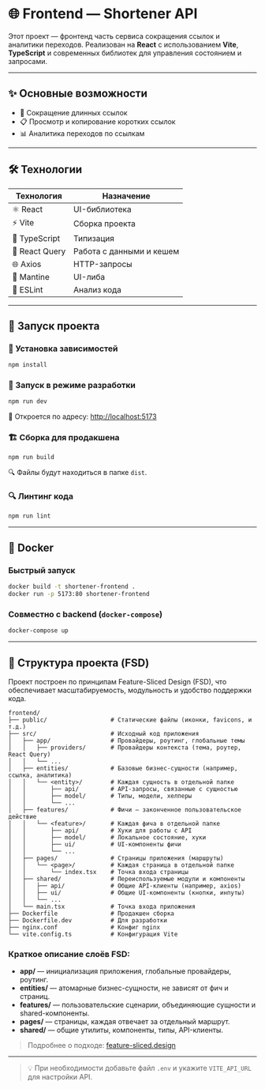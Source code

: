 # 🌐 Frontend — Shortener API

Этот проект — фронтенд часть сервиса сокращения ссылок и аналитики переходов. Реализован на **React** с использованием **Vite**, **TypeScript** и современных библиотек для управления состоянием и запросами.

---

## ✨ Основные возможности 

- 🔗 Сокращение длинных ссылок
- 📋 Просмотр и копирование коротких ссылок
- 📊 Аналитика переходов по ссылкам

---

## 🛠️ Технологии

| Технология     | Назначение               |
|----------------|--------------------------|
| ⚛️ React       | UI-библиотека            |
| ⚡ Vite         | Сборка проекта           |
| 🗾 TypeScript  | Типизация                |
| 🔄 React Query | Работа с данными и кешем |
| 🌐 Axios       | HTTP-запросы             |
| 🎨 Mantine     | UI-либа                  |
| 🧹 ESLint      | Анализ кода              |

---

## 🚀 Запуск проекта

### 🔧 Установка зависимостей

```bash
npm install
```

### 🧪 Запуск в режиме разработки

```bash
npm run dev
```

📍 Откроется по адресу: [http://localhost:5173](http://localhost:5173)

### 🏗️ Сборка для продакшена

```bash
npm run build
```

🔍 Файлы будут находиться в папке `dist`.

### 🔍 Линтинг кода

```bash
npm run lint
```

---

## 🐳 Docker

### Быстрый запуск

```bash
docker build -t shortener-frontend .
docker run -p 5173:80 shortener-frontend
```

### Совместно с backend (`docker-compose`)

```bash
docker-compose up
```

---

## 📁 Структура проекта (FSD)

Проект построен по принципам Feature-Sliced Design (FSD), что обеспечивает масштабируемость, модульность и удобство поддержки кода.

```
frontend/
├── public/                  # Статические файлы (иконки, favicons, и т.д.)
├── src/                     # Исходный код приложения
│   ├── app/                 # Провайдеры, роутинг, глобальные темы
│   │   ├── providers/       # Провайдеры контекста (тема, роутер, React Query)
│   │   └── ...
│   ├── entities/            # Базовые бизнес-сущности (например, ссылка, аналитика)
│   │   └── <entity>/        # Каждая сущность в отдельной папке
│   │       ├── api/         # API-запросы, связанные с сущностью
│   │       ├── model/       # Типы, модели, хелперы
│   │       └── ...
│   ├── features/            # Фичи — законченное пользовательское действие
│   │   └── <feature>/       # Каждая фича в отдельной папке
│   │       ├── api/         # Хуки для работы с API
│   │       ├── model/       # Локальное состояние, хуки
│   │       ├── ui/          # UI-компоненты фичи
│   │       └── ...
│   ├── pages/               # Страницы приложения (маршруты)
│   │   └── <page>/          # Каждая страница в отдельной папке
│   │       └── index.tsx    # Точка входа страницы
│   ├── shared/              # Переиспользуемые модули и компоненты
│   │   ├── api/             # Общие API-клиенты (например, axios)
│   │   ├── ui/              # Общие UI-компоненты (кнопки, инпуты)
│   │   └── ...
│   └── main.tsx             # Точка входа приложения
├── Dockerfile               # Продакшен сборка
├── Dockerfile.dev           # Для разработки
├── nginx.conf               # Конфиг nginx
└── vite.config.ts           # Конфигурация Vite
```

### Краткое описание слоёв FSD:

- **app/** — инициализация приложения, глобальные провайдеры, роутинг.
- **entities/** — атомарные бизнес-сущности, не зависят от фич и страниц.
- **features/** — пользовательские сценарии, объединяющие сущности и shared-компоненты.
- **pages/** — страницы, каждая отвечает за отдельный маршрут.
- **shared/** — общие утилиты, компоненты, типы, API-клиенты.

> Подробнее о подходе: [feature-sliced.design](https://feature-sliced.design/ru)


---

> 💡 При необходимости добавьте файл `.env` и укажите `VITE_API_URL` для настройки API.

